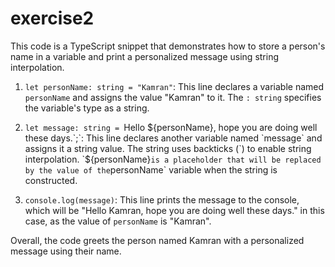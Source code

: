 # exercise2

This code is a TypeScript snippet that demonstrates how to store a person's name in a variable and print a personalized message using string interpolation.

1. `let personName: string = "Kamran"`: This line declares a variable named `personName` and assigns the value "Kamran" to it. The `: string` specifies the variable's type as a string.

2. `let message: string = `Hello ${personName}, hope you are doing well these days.`;`: This line declares another variable named `message` and assigns it a string value. The string uses backticks (`) to enable string interpolation. `${personName}` is a placeholder that will be replaced by the value of the `personName` variable when the string is constructed.

3. `console.log(message)`: This line prints the message to the console, which will be "Hello Kamran, hope you are doing well these days." in this case, as the value of `personName` is "Kamran".

Overall, the code greets the person named Kamran with a personalized message using their name.
